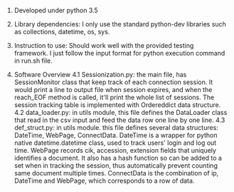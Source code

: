 1. Developed under python 3.5

2. Library dependencies: 
	I only use the standard python-dev libraries such as collections, datetime, os, sys.

3. Instruction to use:
	Should work well with the provided testing framework. I just follow the input format for python execution command in run.sh file.

4. Software Overview
	4.1 Sessionization.py: the main file, has SessionMonitor class that keep track of each connection session. It would print a line to output file when session expires, and when the reach_EOF method is called, it'll print the whole list of sessions. The session tracking table is implemented with Ordereddict data structure.
	4.2 data_loader.py: in utils module, this file defines the DataLoader class that read in the csv input and feed the data row one line by one line.
	4.3 def_struct.py: in utils module. this file defines several data structures: DateTime, WebPage, ConnectData. DateTime is a wrapper for python native datetime.datetime class, used to track users' login and log out time. WebPage records cik, accession, extension fields that uniquely identifies a document. It also has a hash function so can be added to a set when in tracking the session, thus automatically prevent counting same document multiple times. ConnectData is the combination of ip, DateTime and WebPage, which corresponds to a row of data. 
